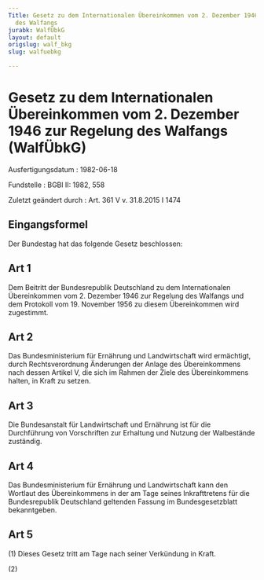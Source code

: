 ```yaml
---
Title: Gesetz zu dem Internationalen Übereinkommen vom 2. Dezember 1946 zur Regelung
  des Walfangs
jurabk: WalfÜbkG
layout: default
origslug: walf_bkg
slug: walfuebkg

---
```


# Gesetz zu dem Internationalen Übereinkommen vom 2. Dezember 1946 zur Regelung des Walfangs (WalfÜbkG)

Ausfertigungsdatum
:   1982-06-18

Fundstelle
:   BGBl II: 1982, 558

Zuletzt geändert durch
:   Art. 361 V v. 31.8.2015 I 1474


## Eingangsformel

Der Bundestag hat das folgende Gesetz beschlossen:


## Art 1

Dem Beitritt der Bundesrepublik Deutschland zu dem Internationalen Übereinkommen vom 2. Dezember 1946 zur Regelung des Walfangs und dem Protokoll vom 19. November 1956 zu diesem Übereinkommen wird zugestimmt.


## Art 2

Das Bundesministerium für Ernährung und Landwirtschaft wird ermächtigt, durch Rechtsverordnung Änderungen der Anlage des Übereinkommens nach dessen Artikel V, die sich im Rahmen der Ziele des Übereinkommens halten, in Kraft zu setzen.


## Art 3

Die Bundesanstalt für Landwirtschaft und Ernährung ist für die Durchführung von Vorschriften zur Erhaltung und Nutzung der Walbestände zuständig.


## Art 4

Das Bundesministerium für Ernährung und Landwirtschaft kann den Wortlaut des Übereinkommens in der am Tage seines Inkrafttretens für die Bundesrepublik Deutschland geltenden Fassung im Bundesgesetzblatt bekanntgeben.


## Art 5

(1) Dieses Gesetz tritt am Tage nach seiner Verkündung in Kraft.

(2)

